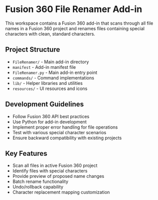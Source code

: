 # Fusion 360 File Renamer Add-in

This workspace contains a Fusion 360 add-in that scans through all file names in a Fusion 360 project and renames files containing special characters with clean, standard characters.

## Project Structure
- `FileRenamer/` - Main add-in directory
- `manifest` - Add-in manifest file
- `FileRenamer.py` - Main add-in entry point
- `commands/` - Command implementations
- `lib/` - Helper libraries and utilities
- `resources/` - UI resources and icons

## Development Guidelines
- Follow Fusion 360 API best practices
- Use Python for add-in development
- Implement proper error handling for file operations
- Test with various special character scenarios
- Ensure backward compatibility with existing projects

## Key Features
- Scan all files in active Fusion 360 project
- Identify files with special characters
- Provide preview of proposed name changes
- Batch rename functionality
- Undo/rollback capability
- Character replacement mapping customization